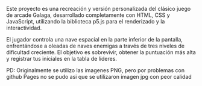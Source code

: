 Este proyecto es una recreación y versión personalizada del clásico juego de arcade Galaga, desarrollado completamente con HTML, CSS y JavaScript, utilizando la biblioteca p5.js para el renderizado y la interactividad.

El jugador controla una nave espacial en la parte inferior de la pantalla, enfrentándose a oleadas de naves enemigas a través de tres niveles de dificultad creciente. El objetivo es sobrevivir, obtener la puntuación más alta y registrar tus iniciales en la tabla de líderes.

PD: Originalmente se utilizo las imagenes PNG, pero por problemas con github Pages no se pudo asi que se utilizaron imagen jpg con peor calidad
